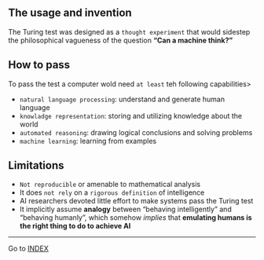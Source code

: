 ## The usage and invention
The Turing test was designed as a `thought experiment` that
would sidestep the philosophical vagueness of the question
**“Can a machine think?”**

## How to pass
To pass the test a computer wold need `at least` teh following capabilities>

- `natural language processing`: understand and generate human language
- `knowladge representation`: storing and utilizing knowledge about the world
- `automated reasoning`: drawing logical conclusions and solving problems
- `machine learning`: learning from examples



## Limitations
- `Not reproducible` or amenable to mathematical analysis
- It does `not rely` on a `rigorous definition` of intelligence
- AI researchers devoted little effort to make systems pass the Turing test
- It implicitly assume **analogy** between “behaving intelligently” and “behaving
humanly”, which somehow *implies* that **emulating humans is the right thing to do
to achieve AI**

---
Go to [INDEX](../README.md)